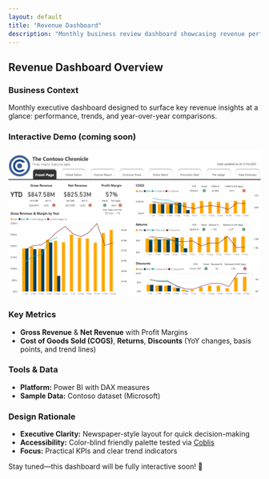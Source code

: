 ```yaml
---
layout: default
title: "Revenue Dashboard"
description: "Monthly business review dashboard showcasing revenue performance, trends, and year-over-year comparisons for executives."
---
```


## Revenue Dashboard Overview

### Business Context
Monthly executive dashboard designed to surface key revenue insights at a glance: performance, trends, and year-over-year comparisons.

### Interactive Demo (coming soon)

  <img
    src="/assets/images/revenue-dashboard.png"
    alt="Thumbnail of revenue dashboard showing monthly and year-to-date growth metrics"
    class="card-thumb"
  />

### Key Metrics
- **Gross Revenue** & **Net Revenue** with Profit Margins
- **Cost of Goods Sold (COGS)**, **Returns**, **Discounts** (YoY changes, basis points, and trend lines)

### Tools & Data
- **Platform:** Power BI with DAX measures
- **Sample Data:** Contoso dataset (Microsoft)

### Design Rationale
- **Executive Clarity:** Newspaper-style layout for quick decision-making
- **Accessibility:** Color-blind friendly palette tested via [Coblis](https://www.color-blindness.com/coblis-color-blindness-simulator/)
- **Focus:** Practical KPIs and clear trend indicators

Stay tuned—this dashboard will be fully interactive soon! 🚀
